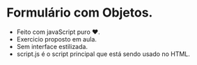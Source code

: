 # Formulário com Objetos.
- Feito com javaScript puro :heart:.
- Exercicio proposto em aula.
- Sem interface estilizada.
- script.js é o script principal que está sendo usado no HTML.